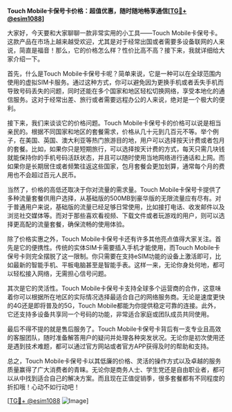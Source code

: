 **Touch Mobile卡保号卡价格：超值优惠，随时随地畅享通信[[TG💪+ @esim1088](https://t.me/s/esim1088)]**

大家好，今天要和大家聊聊一款非常实用的小工具——Touch Mobile卡保号卡。这款产品在市场上越来越受欢迎，尤其是对于经常出国或者需要多设备联网的人来说，简直是福音！那么，它的价格怎么样？性价比高不高？接下来，我就详细给大家介绍一下。

首先，什么是Touch Mobile卡保号卡呢？简单来说，它是一种可以在全球范围内使用的虚拟SIM卡服务。通过这种方式，你可以避免因为更换手机或者丢失手机而导致号码丢失的问题，同时还能在多个国家和地区轻松切换网络，享受本地化的通信服务。这对于经常出差、旅行或者需要远程办公的人来说，绝对是一个极大的便利。

接下来，我们来谈谈它的价格问题。Touch Mobile卡保号卡的价格可以说是相当亲民的。根据不同国家和地区的套餐需求，价格从几十元到几百元不等。举个例子，在美国、英国、澳大利亚等热门旅游目的地，用户可以选择按天计费或者包月的套餐。比如，如果你只是短期旅行，可以选择按天计费的方式，每天只需几块钱就能保持你的手机号码活跃状态，并且可以随时使用当地网络进行通话和上网。而如果你是长期居住或者频繁往返这些国家，包月套餐会更加划算，通常每个月的费用也不会超过百元人民币。

当然了，价格的高低还取决于你对流量的需求量。Touch Mobile卡保号卡提供了多种流量套餐供用户选择，从基础版的500MB到豪华版的无限流量应有尽有。对于普通用户来说，基础版的流量已经足够日常使用，比如接打电话、收发邮件以及浏览社交媒体等。而对于那些喜欢看视频、下载文件或者玩游戏的用户，则可以选择更高配的流量套餐，确保流畅的使用体验。

除了价格实惠之外，Touch Mobile卡保号卡还有许多其他亮点值得大家关注。首先是它的便携性。传统的实体SIM卡需要插入手机才能使用，而Touch Mobile卡保号卡则完全摆脱了这一限制。你只需要在支持eSIM功能的设备上激活即可，比如最新的智能手机、平板电脑甚至是智能手表。这样一来，无论你身处何地，都可以轻松接入网络，无需担心信号问题。

其次是它的灵活性。Touch Mobile卡保号卡支持全球多个运营商的合作，这意味着你可以根据所在地区的实际情况选择最适合自己的网络服务商。无论是速度更快的4G还是即将普及的5G，Touch Mobile都能为你提供稳定可靠的连接。此外，它还支持多设备共享同一个号码的功能，非常适合家庭或团队成员共同使用。

最后不得不提的就是售后服务了。Touch Mobile卡保号卡背后有一支专业且高效的客服团队，随时准备解答用户的疑问并处理各种突发状况。无论你是初次使用还是遇到技术难题，都可以通过官方网站或者官方APP获得及时的帮助和支持。

总之，Touch Mobile卡保号卡以其低廉的价格、灵活的操作方式以及卓越的服务质量赢得了广大消费者的青睐。无论你是商务人士、学生党还是自由职业者，都可以从中找到适合自己的解决方案。而且现在正值促销季，很多套餐都有不同程度的折扣哦！心动不如行动吧！

[[TG💪+ @esim1088](https://t.me/s/esim1088) ![Image](https://i.postimg.cc/4NQfJmqS/Snipaste-2025-05-13-00-14-12.png)]